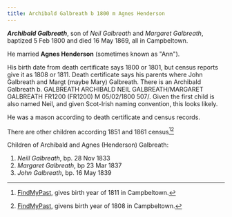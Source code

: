 ```yaml
---
title: Archibald Galbreath b 1800 m Agnes Henderson
---
```

***Archibald Galbreath***, son of *Neil Galbreath* and *Margaret Galbreath*, baptized 5 Feb 1800 and died 16 May 1869, all in Campbeltown.

He married **Agnes Henderson** (sometimes known as "Ann").

His birth date from death certificate says 1800 or 1801, but census reports give it as 1808 or 1811. Death certificate says his parents where John Galbreath and Margt (maybe Mary) Galbreath.  There is an Archibald Galbreath b. GALBREATH
ARCHIBALD
NEIL GALBREATH/MARGARET GALBREATH FR1200 (FR1200)
M
05/02/1800
507/.  Given the first child is also named Neil, and given Scot-Irish naming convention, this looks likely.

He was a mason according to death certificate and census records.

There are other children according 1851 and 1861 census[^census-1851][^census-1861]

Children of Archibald and Agnes (Henderson) Galbreath:

1. *Neill Galbreath*, bp. 28 Nov 1833
2. *Margaret Galbreath*, bp 23 Mar 1837
3. *John Galbreath*, bp. 16 May 1839

[^birth]: OPR Campbeltown, baptism of [Archibald Galbreath](/sources/opr-campbeltown-births.md#1803-09-11-archibald-galbreath-1)  TBD CHECK DATE

[^death]: Civil records of Campbeltown; 1869 GALBRAITH, ARCHIBALD (Statutory registers Deaths 507/ 81); [ScotlandsPeople](https://www.scotlandspeople.gov.uk/view-image/nrs_stat_deaths/1185032)

[^neil-birth]: OPR Campbeltown, baptism of [Neill Galbreath](/sources/opr-campbeltown-births.md#1833-11-28-neill-galbreath)

[^margaret-birth]: OPR Campbeltown,baptism of [Margaret Galbreath](/sources/opr-campbeltown-births.md#1837-03-23-margaret-galbreath)

[^john-birth]: OPR Campbeltown, baptism of [John Galbreath](/sources/opr-campbeltown-births.md#1839-05-16-john-galbreath)

[^census-1851]:  [FindMyPast](https://www.findmypast.com/transcript?id=GBC/1851/0019255388&expand=true), gives birth year of 1811 in Campbeltown.

[^census-1861]:  [FindMyPast](https://www.findmypast.com/transcript?id=GBC%2F1861%2F0022162705), givens birth year of 1808 in Campbeltown.
